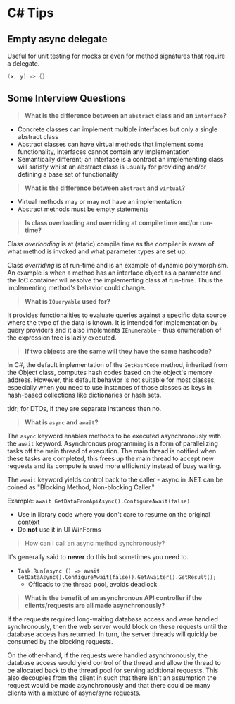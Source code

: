 # C# Tips

## Empty async delegate

Useful for unit testing for mocks or even for method signatures that require a delegate.

```cs
(x, y) => {}
```

## Some Interview Questions

> **What is the difference between an `abstract` class and an `interface`?**

* Concrete classes can implement multiple interfaces but only a single abstract class
* Abstract classes can have virtual methods that implement some functionality, interfaces cannot contain any implementation
* Semantically different; an interface is a contract an implementing class will satisfy whilst an abstract class is usually for providing and/or defining a base set of functionality

> **What is the difference between `abstract` and `virtual`?**

* Virtual methods may or may not have an implementation
* Abstract methods must be empty statements

> **Is class overloading and overriding at compile time and/or run-time?**

Class _overloading_ is at (static) compile time as the compiler is aware of what method is invoked and what parameter types are set up.

Class _overriding_ is at run-time and is an example of dynamic polymorphism. An example is when a method has an interface object as a parameter and the IoC container will resolve the implementing class at run-time. Thus the implementing method's behavior could change.

> **What is `IQueryable` used for?**

It provides functionalities to evaluate queries against a specific data source where the type of the data is known. It is intended for implementation by query providers and it also implements `IEnumerable` - thus enumeration of the expression tree is lazily executed.

> **If two objects are the same will they have the same hashcode?**

In C#, the default implementation of the `GetHashCode` method, inherited from the Object class, computes hash codes based on the object's memory address. However, this default behavior is not suitable for most classes, especially when you need to use instances of those classes as keys in hash-based collections like dictionaries or hash sets.

tldr; for DTOs, if they are separate instances then no.

> **What is `async` and `await`?**

The `async` keyword enables methods to be executed asynchronously with the `await` keyword. Asynchronous programming is a form of parallelizing tasks off the main thread of execution. The main thread is notified when these tasks are completed, this frees up the main thread to accept new requests and its compute is used more efficiently instead of busy waiting.

The `await` keyword yields control back to the caller - async in .NET can be coined as "Blocking Method, Non-blocking Caller."

Example: `await GetDataFromApiAsync().ConfigureAwait(false)`

* Use in library code where you don't care to resume on the original context
* Do **not** use it in UI WinForms

> How can I call an async method synchronously?

It's generally said to **never** do this but sometimes you need to.

* `Task.Run(async () => await GetDataAsync().ConfigureAwait(false)).GetAwaiter().GetResult();`
  * Offloads to the thread pool, avoids deadlock

> **What is the benefit of an asynchronous API controller if the clients/requests are all made asynchronously?**

If the requests required long-waiting database access and were handled synchronously, then the web server would block on these requests until the database access has returned. In turn, the server threads will quickly be consumed by the blocking requests.

On the other-hand, if the requests were handled asynchronously, the database access would yield control of the thread and allow the thread to be allocated back to the thread pool for serving additional requests. This also decouples from the client in such that there isn't an assumption the request would be made asynchronously and that there could be many clients with a mixture of async/sync requests.
